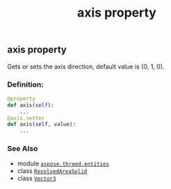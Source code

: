﻿---
title: axis property
second_title: Aspose.3D for Python via .NET API References
description: 
type: docs
weight: 120
url: /aspose.threed.entities/revolvedareasolid/axis/
is_root: false
---

## axis property


Gets or sets the axis direction, default value is (0, 1, 0).
### Definition:
```python
@property
def axis(self):
    ...
@axis.setter
def axis(self, value):
    ...
```

### See Also
* module [`aspose.threed.entities`](../../)
* class [`RevolvedAreaSolid`](/3d/python-net/aspose.threed.entities/revolvedareasolid)
* class [`Vector3`](/3d/python-net/aspose.threed.utilities/vector3)
